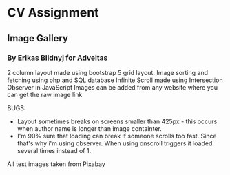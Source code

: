 # CV Assignment 
## Image Gallery
### By Erikas Blidnyj for Adveitas

2 column layout made using bootstrap 5 grid layout.
Image sorting and fetching using php and SQL database
Infinite Scroll made using Intersection Observer in JavaScript
Images can be added from any website where you can get the raw image link

BUGS:
* Layout sometimes breaks on screens smaller than 425px - this occurs when author name is longer than image containter.
* I'm 90% sure that loading can break if someone scrolls too fast. Since that's why i'm using observer. When using onscroll triggers it loaded several times instead of 1.

All test images taken from Pixabay